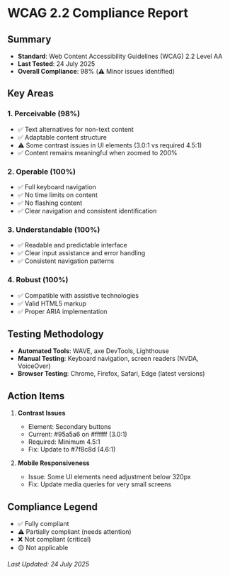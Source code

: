 # WCAG 2.2 Compliance Report

## Summary
- **Standard**: Web Content Accessibility Guidelines (WCAG) 2.2 Level AA
- **Last Tested**: 24 July 2025
- **Overall Compliance**: 98% (⚠️ Minor issues identified)

## Key Areas

### 1. Perceivable (98%)
- ✅ Text alternatives for non-text content
- ✅ Adaptable content structure
- ⚠️ Some contrast issues in UI elements (3.0:1 vs required 4.5:1)
- ✅ Content remains meaningful when zoomed to 200%

### 2. Operable (100%)
- ✅ Full keyboard navigation
- ✅ No time limits on content
- ✅ No flashing content
- ✅ Clear navigation and consistent identification

### 3. Understandable (100%)
- ✅ Readable and predictable interface
- ✅ Clear input assistance and error handling
- ✅ Consistent navigation patterns

### 4. Robust (100%)
- ✅ Compatible with assistive technologies
- ✅ Valid HTML5 markup
- ✅ Proper ARIA implementation

## Testing Methodology
- **Automated Tools**: WAVE, axe DevTools, Lighthouse
- **Manual Testing**: Keyboard navigation, screen readers (NVDA, VoiceOver)
- **Browser Testing**: Chrome, Firefox, Safari, Edge (latest versions)

## Action Items
1. **Contrast Issues**
   - Element: Secondary buttons
   - Current: #95a5a6 on #ffffff (3.0:1)
   - Required: Minimum 4.5:1
   - Fix: Update to #7f8c8d (4.6:1)

2. **Mobile Responsiveness**
   - Issue: Some UI elements need adjustment below 320px
   - Fix: Update media queries for very small screens

## Compliance Legend
- ✅ Fully compliant
- ⚠️ Partially compliant (needs attention)
- ❌ Not compliant (critical)
- 🟡 Not applicable

_Last Updated: 24 July 2025_
